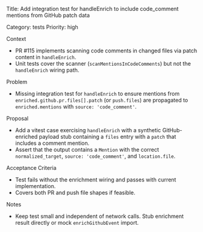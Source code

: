 Title: Add integration test for handleEnrich to include code_comment mentions from GitHub patch data

Category: tests
Priority: high

Context

- PR #115 implements scanning code comments in changed files via patch content in `handleEnrich`.
- Unit tests cover the scanner (`scanMentionsInCodeComments`) but not the `handleEnrich` wiring path.

Problem

- Missing integration test for `handleEnrich` to ensure mentions from `enriched.github.pr.files[].patch` (or `push.files`) are propagated to `enriched.mentions` with `source: 'code_comment'`.

Proposal

- Add a vitest case exercising `handleEnrich` with a synthetic GitHub-enriched payload stub containing a `files` entry with a `patch` that includes a comment mention.
- Assert that the output contains a `Mention` with the correct `normalized_target`, `source: 'code_comment'`, and `location.file`.

Acceptance Criteria

- Test fails without the enrichment wiring and passes with current implementation.
- Covers both PR and push file shapes if feasible.

Notes

- Keep test small and independent of network calls. Stub enrichment result directly or mock `enrichGithubEvent` import.
